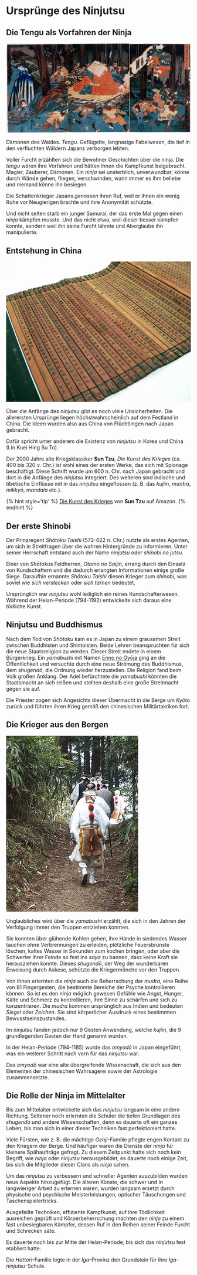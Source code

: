 # Ursprünge des Ninjutsu


## Die Tengu als Vorfahren der Ninja

![Ushiwakamaru sparring with tengu. By Utagawa Kuniyoshi.](/images/kuniyoshi-ushiwaka-tengu.jpg "Ushiwakamaru übt mit Tengu. Von Utagawa Kuniyoshi.")

Dämonen des Waldes. *Tengu*. Geflügelte, langnasige Fabelwesen, die tief in den verfluchten Wäldern Japans verborgen lebten.

Voller Furcht erzählten sich die Bewohner Geschichten über die ninja. Die *tengu* wären ihre Vorfahren und hätten ihnen die Kampfkunst beigebracht. Magier, Zauberer, Dämonen. Ein *ninja* sei unsterblich, unverwundbar, könne durch Wände gehen, fliegen, verschwinden, wann immer es ihm beliebe und niemand könne ihn besiegen.

Die Schattenkrieger Japans *genossen* ihren Ruf, weil er ihnen ein wenig Ruhe vor Neugierigen brachte und ihre Anonymität schützte.

Und nicht selten starb ein junger Samurai, der das erste Mal gegen einen *ninja* kämpfen musste. Und das nicht etwa, weil dieser besser kämpfen konnte, sondern weil ihn seine Furcht lähmte und Aberglaube ihn manipulierte.


## Entstehung in China

![A Chinese bamboo book, open and unfolded to display the contents. This copy of The Art of War (on the cover, "孫子兵法") by Sun Tzu is part of a collection at the University of California, Riverside. The cover also reads "乾隆御書", meaning it was either commissioned or transcribed by the Qianlong Emperor.](/images/bamboo-book-sun-tzu.jpg "Bambus-Buch, Kopie von Sun Tzus 'Die Kunst des Krieges'")

Über die Anfänge des *ninjutsu* gibt es noch viele Unsicherheiten. Die allerersten Ursprünge liegen höchstwahrscheinlich auf dem Festland in China. Die Ideen wurden also aus China von Flüchtlingen nach Japan gebracht.

Dafür spricht unter anderem die Existenz von *ninjutsu* in Korea und China (Lin Kuei Hing Su To).

Der 2000 Jahre alte Kriegsklassiker <b>Sun Tzu</b>, <cite>Die Kunst des Krieges</cite> (ca. 400 bis 320 v. Chr.) ist wohl eines der ersten Werke, das sich mit Spionage beschäftigt. Diese Schrift wurde um 600 n. Chr. nach Japan gebracht und dort in die Anfänge des *ninjutsu* integriert. Des weiteren sind indische und tibetische Einflüsse mit in das *ninjutsu* eingeflossen (z. B. das *kujiin*, *mantra*, *mikkyō*, *mandala* etc.).

{% hint style='tip' %}
[Die Kunst des Krieges](https://www.amazon.de/gp/product/3937872876?ie=UTF8&tag=kogakurede-21&linkCode=as2&camp=1638&creative=6742&creativeASIN=3937872876) von **Sun Tzu** auf Amazon.
{% endhint %}


## Der erste Shinobi

Der Prinzregent *Shōtoku Taishi* (572-622 n. Chr.) nutzte als erstes Agenten, um sich in Streitfragen über die wahren Hintergründe zu informieren. Unter seiner Herrschaft entstand auch der Name *ninjutsu* oder *shinobi no jutsu*.

Einer von *Shōtoku*s Feldherren, *Otomo no Saijin*, errang durch den Einsatz von Kundschaftern und die dadurch erlangten Informationen einige große Siege. Daraufhin ernannte *Shōtoku Taishi* diesen Krieger zum *shinobi*, was soviel wie *sich verstecken* oder *sich tarnen* bedeutet.

Ursprünglich war *ninjutsu* wohl lediglich ein reines Kundschafterwesen. Während der Heian-Periode (794-1192) entwickelte sich daraus eine tödliche Kunst.


## Ninjutsu und Buddhismus

Nach dem Tod von *Shōtoku* kam es in Japan zu einem grausamen Streit zwischen Buddhisten und Shintoisten. Beide Lehren beanspruchten für sich die neue Staatsreligion zu werden. Dieser Streit endete in einem Bürgerkrieg. Ein *yamabushi* mit Namen [Enno no Gyōja](https://de.wikipedia.org/wiki/En_no_Gy%C5%8Dja) ging an die Öffentlichkeit und versuchte durch eine neue Strömung des Buddhismus, dem *shugendō*, die Ordnung wieder herzustellen. Die Religion fand beim Volk großen Anklang. Der Adel befürchtete die *yamabushi* könnten die Staatsmacht an sich reißen und stellten deshalb eine große Streitmacht gegen sie auf.

Die Priester zogen sich Angesichts dieser Übermacht in die Berge um *Kyōto* zurück und führten ihren Krieg gemäß den chinesischen Militärtaktiken fort.


## Die Krieger aus den Bergen

![Yamabushi on the Ōmine Okugakemichi near Yoshino (Japan)](/images/yamabushi-omini-okugakemichi-yoshino.jpg "Yamabushi auf dem Ōmine Okugakemichi nahe Yoshino (Japan), von Wolfgang Michel")

Unglaubliches wird über die *yamabushi* erzählt, die sich in den Jahren der Verfolgung immer den Truppen entziehen konnten.

Sie konnten über glühende Kohlen gehen, ihre Hände in siedendes Wasser tauchen ohne Verbrennungen zu erleiden, plötzliche Feuersbrünste löschen, kaltes Wasser in Sekunden zum kochen bringen, oder aber die Schwerter ihrer Feinde so fest ins *saya* zu bannen, dass keine Kraft sie herausziehen konnte. Dieses *shugendō*, der Weg der wunderbaren Erweisung durch Askese, schützte die Kriegermönche vor den Truppen.

Von ihnen erlernten die *ninja* auch die Beherrschung der *mudra*, eine Reihe von 81 Fingergesten, die bestimmte Bereiche der Psyche kontrollieren können. So ist es den *ninja* möglich gewesen Gefühle wie Angst, Hunger, Kälte und Schmerz zu kontrollieren, ihre Sinne zu schärfen und sich zu konzentrieren. Die *mudra* kommen ursprünglich aus Indien und bedeuten *Siegel* oder *Zeichen*. Sie sind körperlicher Ausdruck eines bestimmten Bewusstseinszustandes.

Im *ninjutsu* fanden jedoch nur 9 Gesten Anwendung, welche *kujiin*, die 9 grundlegenden Gesten der Hand genannt wurden.

In der Heian-Periode (794-1185) wurde das *omyodō* in Japan eingeführt, was ein weiterer Schritt nach vorn für das *ninjutsu* war.

Das *omyodō* war eine alte übergreifende Wissenschaft, die sich aus den Elementen der chinesischen Wahrsagerei sowie der Astrologie zusammensetzte.


## Die Rolle der Ninja im Mittelalter

Bis zum Mittelalter entwickelte sich das *ninjutsu* langsam in eine andere Richtung. Seltener noch erlernten die Schüler die tiefen Grundlagen des *shugendō* und andere Wissenschaften, denn es dauerte oft ein ganzes Leben, bis man sich in einer dieser Techniken fast perfektioniert hatte.

Viele Fürsten, wie z. B. die mächtige *Genji*-Familie pflegte engen Kontakt zu den Kriegern der Berge. Und häufiger waren die Dienste der *ninja* für kleinere Spähaufträge gefragt. Zu diesem Zeitpunkt hatte sich noch kein Begriff, wie *ninja* oder *ninjutsu* herausgebildet, es dauerte noch einige Zeit, bis sich die Mitglieder dieser Clans als *ninja* sahen.

Um das *ninjutsu* zu verbessern und schneller Agenten auszubilden wurden neue Aspekte hinzugefügt. Die älteren Künste, die schwer und in langwieriger Arbeit zu erlernen waren, wurden langsam ersetzt durch physische und psychische Meisterleistungen, optischer Täuschungen und Taschenspielertricks.

Ausgefeilte Techniken, effiziente Kampfkunst, auf ihre Tödlichkeit ausreichen geprüft und Körperbeherrschung machten den *ninja* zu einem fast unbesiegbaren Kämpfer, dessen Ruf in den Reihen seiner Feinde Furcht und Schrecken säte.

Es dauerte noch bis zur Mitte der Heian-Periode, bis sich das *ninjutsu* fest etabliert hatte.

Die *Hattori*-Familie legte in der *Iga*-Provinz den Grundstein für ihre *Iga-ninjutsu*-Schule.
